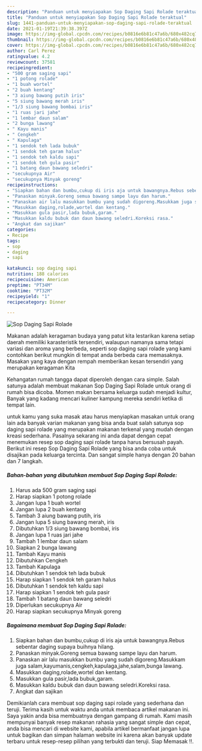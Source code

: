 ```yaml
---
description: "Panduan untuk menyiapakan Sop Daging Sapi Rolade teraktual"
title: "Panduan untuk menyiapakan Sop Daging Sapi Rolade teraktual"
slug: 1441-panduan-untuk-menyiapakan-sop-daging-sapi-rolade-teraktual
date: 2021-01-19T21:39:38.397Z
image: https://img-global.cpcdn.com/recipes/b0816e6b81c47a6b/680x482cq70/sop-daging-sapi-rolade-foto-resep-utama.jpg
thumbnail: https://img-global.cpcdn.com/recipes/b0816e6b81c47a6b/680x482cq70/sop-daging-sapi-rolade-foto-resep-utama.jpg
cover: https://img-global.cpcdn.com/recipes/b0816e6b81c47a6b/680x482cq70/sop-daging-sapi-rolade-foto-resep-utama.jpg
author: Carl Perez
ratingvalue: 4.2
reviewcount: 37581
recipeingredient:
- "500 gram saging sapi"
- "1 potong rolade"
- "1 buah wortel"
- "2 buah kentang"
- "3 aiung bawang putih iris"
- "5 siung bawang merah iris"
- "1/3 siung bawang bombai iris"
- "1 ruas jari jahe"
- "1 lembar daun salam"
- "2 bunga lawang"
- " Kayu manis"
- " Cengkeh"
- " Kapulaga"
- "1 sendok teh lada bubuk"
- "1 sendok teh garam halus"
- "1 sendok teh kaldu sapi"
- "1 sendok teh gula pasir"
- "1 batang daun bawang seledri"
- "secukupnya Air"
- "secukupnya Minyak goreng"
recipeinstructions:
- "Siapkan bahan dan bumbu,cukup di iris aja untuk bawangnya.Rebus sebentar daging supaya buihnya hilang."
- "Panaskan minyak.Goreng semua bawang sampe layu dan harum."
- "Panaskan air lalu masukkan bumbu yang sudah digoreng.Masukkam juga salam,kayumanis,cengkeh,kapulaga,jahe,salam,bunga lawang."
- "Masukkan daging,rolade,wortel dan kentang."
- "Masukkan gula pasir,lada bubuk,garam."
- "Masukkan kaldu bubuk dan daun bawang seledri.Koreksi rasa."
- "Angkat dan sajikan"
categories:
- Recipe
tags:
- sop
- daging
- sapi

katakunci: sop daging sapi 
nutrition: 188 calories
recipecuisine: American
preptime: "PT34M"
cooktime: "PT32M"
recipeyield: "1"
recipecategory: Dinner

---
```



![Sop Daging Sapi Rolade](https://img-global.cpcdn.com/recipes/b0816e6b81c47a6b/680x482cq70/sop-daging-sapi-rolade-foto-resep-utama.jpg)

Makanan adalah keragaman budaya yang patut kita lestarikan karena setiap daerah memiliki karasteristik tersendiri, walaupun namanya sama tetapi variasi dan aroma yang berbeda, seperti sop daging sapi rolade yang kami contohkan berikut mungkin di tempat anda berbeda cara memasaknya. Masakan yang kaya dengan rempah memberikan kesan tersendiri yang merupakan keragaman Kita

Kehangatan rumah tangga dapat diperoleh dengan cara simple. Salah satunya adalah membuat makanan Sop Daging Sapi Rolade untuk orang di rumah bisa dicoba. Momen makan bersama keluarga sudah menjadi kultur, Banyak yang kadang mencari kuliner kampung mereka sendiri ketika di tempat lain.



untuk kamu yang suka masak atau harus menyiapkan masakan untuk orang lain ada banyak varian makanan yang bisa anda buat salah satunya sop daging sapi rolade yang merupakan makanan terkenal yang mudah dengan kreasi sederhana. Pasalnya sekarang ini anda dapat dengan cepat menemukan resep sop daging sapi rolade tanpa harus bersusah payah.
Berikut ini resep Sop Daging Sapi Rolade yang bisa anda coba untuk disajikan pada keluarga tercinta. Dan sangat simple hanya dengan 20 bahan dan 7 langkah.


<!--inarticleads1-->

##### Bahan-bahan yang dibutuhkan membuat Sop Daging Sapi Rolade:

1. Harus ada 500 gram saging sapi
1. Harap siapkan 1 potong rolade
1. Jangan lupa 1 buah wortel
1. Jangan lupa 2 buah kentang
1. Tambah 3 aiung bawang putih, iris
1. Jangan lupa 5 siung bawang merah, iris
1. Dibutuhkan 1/3 siung bawang bombai, iris
1. Jangan lupa 1 ruas jari jahe
1. Tambah 1 lembar daun salam
1. Siapkan 2 bunga lawang
1. Tambah  Kayu manis
1. Dibutuhkan  Cengkeh
1. Tambah  Kapulaga
1. Dibutuhkan 1 sendok teh lada bubuk
1. Harap siapkan 1 sendok teh garam halus
1. Dibutuhkan 1 sendok teh kaldu sapi
1. Harap siapkan 1 sendok teh gula pasir
1. Tambah 1 batang daun bawang seledri
1. Diperlukan secukupnya Air
1. Harap siapkan secukupnya Minyak goreng




<!--inarticleads2-->

##### Bagaimana membuat  Sop Daging Sapi Rolade:

1. Siapkan bahan dan bumbu,cukup di iris aja untuk bawangnya.Rebus sebentar daging supaya buihnya hilang.
1. Panaskan minyak.Goreng semua bawang sampe layu dan harum.
1. Panaskan air lalu masukkan bumbu yang sudah digoreng.Masukkam juga salam,kayumanis,cengkeh,kapulaga,jahe,salam,bunga lawang.
1. Masukkan daging,rolade,wortel dan kentang.
1. Masukkan gula pasir,lada bubuk,garam.
1. Masukkan kaldu bubuk dan daun bawang seledri.Koreksi rasa.
1. Angkat dan sajikan




Demikianlah cara membuat sop daging sapi rolade yang sederhana dan teruji. Terima kasih untuk waktu anda untuk membaca artikel makanan ini. Saya yakin anda bisa membuatnya dengan gampang di rumah. Kami masih mempunyai banyak resep makanan rahasia yang sangat simple dan cepat, anda bisa mencari di website kami, apabila artikel bermanfaat jangan lupa untuk bagikan dan simpan halaman website ini karena akan banyak update terbaru untuk resep-resep pilihan yang terbukti dan teruji. Siap Memasak !!. 
